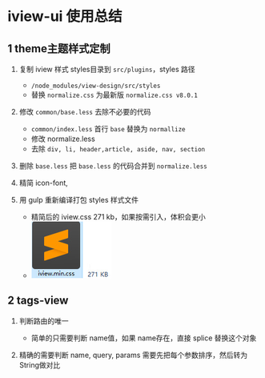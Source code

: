 # iview-ui 使用总结


## 1 theme主题样式定制

1. 复制 iview 样式 styles目录到 `src/plugins`，styles 路径
	- `/node_modules/view-design/src/styles`
	- 替换 `normalize.css` 为最新版 `normalize.css v8.0.1`

2. 修改 `common/base.less` 去除不必要的代码
	- `common/index.less` 首行 `base` 替换为 `normallize`
	- 修改 normalize.less
	- 去除 `div, li, header,article, aside, nav, section`

3. 删除 `base.less` 把 `base.less` 的代码合并到 `normalize.less`
4. 精简 icon-font,
5. 用 gulp 重新编译打包 styles 样式文件
	- 精简后的 iview.css 271 kb，如果按需引入，体积会更小
	- ![iview.css](images/style.jpg)


## 2 tags-view

1. 判断路由的唯一
	- 简单的只需要判断 name值，如果 name存在，直接 splice 替换这个对象

2. 精确的需要判断 name, query, params 需要先把每个参数排序，然后转为 String做对比 